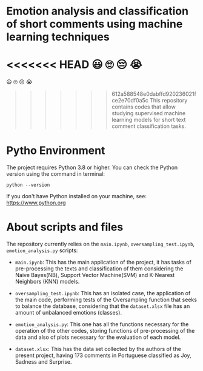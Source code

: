 # Emotion analysis and classification of short comments using machine learning techniques
<<<<<<< HEAD
:smiley: :roll_eyes: :pensive: :sob:
=======

:smiley: :roll_eyes: :pensive: :sob:

>>>>>>> 612a588548e0dabffd920236021fce2e70df0a5c
This repository contains codes that allow studying supervised machine learning models for short text comment classification tasks.

# Pytho Environment

The project requires Python 3.8 or higher.
You can check the Python version using the command in terminal:
```
python --version
```
If you don't have Python installed on your machine, see: https://www.python.org

# About scripts and files

The repository currently relies on the `main.ipynb`, `oversampling_test.ipynb`, `emotion_analysis.py` scripts:
* `main.ipynb`: This has the main application of the project, it has tasks of pre-processing the texts and classification of them considering the Naive Bayes(NB), Support Vector Machine(SVM) and K-Nearest Neighbors (KNN) models.

* `oversampling_test.ipynb`: This has an isolated case, the application of the main code, performing tests of the Oversampling function that seeks to balance the database, considering that the `dataset.xlsx` file has an amount of unbalanced emotions (classes).

* `emotion_analysis.py`: This one has all the functions necessary for the operation of the other codes, storing functions of pre-processing of the data and also of plots necessary for the evaluation of each model.

* `dataset.xlsx`: This has the data set collected by the authors of the present project, having 173 comments in Portuguese classified as Joy, Sadness and Surprise.

# 

